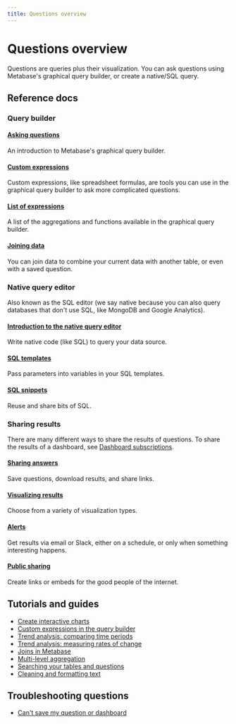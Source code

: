 ```yaml
---
title: Questions overview
---
```


# Questions overview

Questions are queries plus their visualization. You can ask questions using Metabase's graphical query builder, or create a native/SQL query.

## Reference docs

### Query builder

#### [Asking questions](./query-builder/introduction.md)

An introduction to Metabase's graphical query builder.

#### [Custom expressions](./query-builder/expressions.md)

Custom expressions, like spreadsheet formulas, are tools you can use in the graphical query builder to ask more complicated questions.

#### [List of expressions](./query-builder/expressions.md)
    
A list of the aggregations and functions available in the graphical query builder.

#### [Joining data](./query-builder/join.md)

You can join data to combine your current data with another table, or even with a saved question.

### Native query editor

Also known as the SQL editor (we say native because you can also query databases that don't use SQL, like MongoDB and Google Analytics).

#### [Introduction to the native query editor](./native-editor/writing-sql.md)

Write native code (like SQL) to query your data source.

#### [SQL templates](./native-editor/sql-parameters.md)

Pass parameters into variables in your SQL templates.

#### [SQL snippets](./native-editor/sql-snippets.md)

Reuse and share bits of SQL.

### Sharing results

There are many different ways to share the results of questions. To share the results of a dashboard, see [Dashboard subscriptions](../dashboards/subscriptions.md).

#### [Sharing answers](./sharing/answers.md)

Save questions, download results, and share links.

#### [Visualizing results](./sharing/visualizing-results.md)

Choose from a variety of visualization types.

#### [Alerts](./sharing/alerts.md)

Get results via email or Slack, either on a schedule, or only when something interesting happens.

#### [Public sharing](./sharing/public-links.md)

Create links or embeds for the good people of the internet.

## Tutorials and guides

- [Create interactive charts](https://www.metabase.com/learn/questions/drill-through)
- [Custom expressions in the query builder](https://www.metabase.com/learn/questions/custom-expressions)
- [Trend analysis: comparing time periods](https://www.metabase.com/learn/questions/time-series-comparisons)
- [Trend analysis: measuring rates of change](https://www.metabase.com/learn/questions/rate-of-change)
- [Joins in Metabase](https://www.metabase.com/learn/questions/joins-in-metabase)
- [Multi-level aggregation](https://www.metabase.com/learn/questions/multi-aggregation)
- [Searching your tables and questions](https://www.metabase.com/learn/questions/searching-tables)
- [Cleaning and formatting text](https://www.metabase.com/learn/questions/formatting)

## Troubleshooting questions

- [Can't save my question or dashboard](https://www.metabase.com/docs/latest/troubleshooting-guide/proxies)
